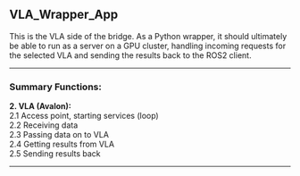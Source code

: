 ## VLA_Wrapper_App
This is the VLA side of the bridge. As a Python wrapper, it should ultimately be able to run as a server on a GPU cluster, handling incoming requests for the selected VLA and sending the results back to the ROS2 client.

---

### Summary Functions:

**2. VLA (Avalon):**  
2.1 Access point, starting services (loop)  
2.2 Receiving data  
2.3 Passing data on to VLA  
2.4 Getting results from VLA  
2.5 Sending results back  

---
